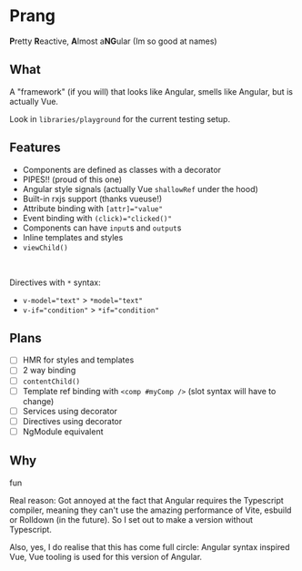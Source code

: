 # Prang
**P**retty **R**eactive, **A**lmost a**NG**ular
(Im so good at names)

## What

A "framework" (if you will) that looks like Angular, smells like Angular, but is actually Vue.

Look in `libraries/playground` for the current testing setup.

## Features

- Components are defined as classes with a decorator
- PIPES!! (proud of this one)
- Angular style signals (actually Vue `shallowRef` under the hood)
- Built-in rxjs support (thanks vueuse!)
- Attribute binding with `[attr]="value"`
- Event binding with `(click)="clicked()"`
- Components can have `input`s and `output`s
- Inline templates and styles
- `viewChild()`

<br />

Directives with `*` syntax:
- `v-model="text"` > `*model="text"`
- `v-if="condition"` > `*if="condition"`

## Plans

- [ ] HMR for styles and templates
- [ ] 2 way binding
- [ ] `contentChild()`
- [ ] Template ref binding with `<comp #myComp />` (slot syntax will have to change)
- [ ] Services using decorator
- [ ] Directives using decorator
- [ ] NgModule equivalent

## Why

fun

Real reason: Got annoyed at the fact that Angular requires the Typescript compiler, meaning they can't use the amazing performance of Vite, esbuild or Rolldown (in the future). So I set out to make a version without Typescript.

Also, yes, I do realise that this has come full circle: Angular syntax inspired Vue, Vue tooling is used for this version of Angular.